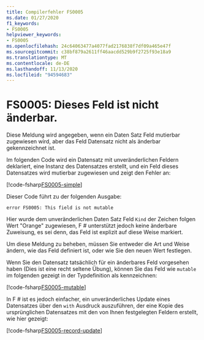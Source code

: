```yaml
---
title: Compilerfehler FS0005
ms.date: 01/27/2020
f1_keywords:
- FS0005
helpviewer_keywords:
- FS0005
ms.openlocfilehash: 24c64063477a4077fad2176838f7df09a465e47f
ms.sourcegitcommit: c38bf879a2611ff46aacdd529b9f2725f93e18a9
ms.translationtype: MT
ms.contentlocale: de-DE
ms.lasthandoff: 11/13/2020
ms.locfileid: "94594683"
---
```

# <a name="fs0005-this-field-is-not-mutable"></a>FS0005: Dieses Feld ist nicht änderbar.

Diese Meldung wird angegeben, wenn ein Daten Satz Feld mutierbar zugewiesen wird, aber das Feld Datensatz nicht als änderbar gekennzeichnet ist.

Im folgenden Code wird ein Datensatz mit unveränderlichen Feldern deklariert, eine Instanz des Datensatzes erstellt, und ein Feld dieses Datensatzes wird mutierbar zugewiesen und zeigt den Fehler an:

[!code-fsharp[FS0005-simple](~/samples/snippets/fsharp/compiler-messages/fs0005.fsx#L2-L8)]

Dieser Code führt zu der folgenden Ausgabe:

```text
error FS0005: This field is not mutable
```

Hier wurde dem unveränderlichen Daten Satz Feld `Kind` der Zeichen folgen Wert "Orange" zugewiesen, F # unterstützt jedoch keine änderbare Zuweisung, es sei denn, das Feld ist explizit auf diese Weise markiert.

Um diese Meldung zu beheben, müssen Sie entweder die Art und Weise ändern, wie das Feld definiert ist, oder wie Sie den neuen Wert festlegen.

Wenn Sie den Datensatz tatsächlich für ein änderbares Feld vorgesehen haben (Dies ist eine recht seltene Übung), können Sie das Feld wie `mutable` im folgenden gezeigt in der Typdefinition als kennzeichnen:

[!code-fsharp[FS0005-mutable](~/samples/snippets/fsharp/compiler-messages/fs0005.fsx#L11-L17)]

In F # ist es jedoch einfacher, ein unveränderliches Update eines Datensatzes über den `with` Ausdruck auszuführen, der eine Kopie des ursprünglichen Datensatzes mit den von Ihnen festgelegten Feldern erstellt, wie hier gezeigt:

[!code-fsharp[FS0005-record-update](~/samples/snippets/fsharp/compiler-messages/fs0005.fsx#L20-L26)]
